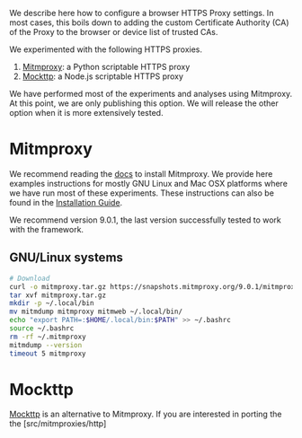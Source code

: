 We describe here how to configure a browser HTTPS Proxy settings. In most cases, this boils down to adding the custom Certificate Authority (CA) of the Proxy to the browser or device list of trusted CAs.  

We experimented with the following HTTPS proxies. 
1. [Mitmproxy](https://mitmproxy.org/): a Python scriptable HTTPS proxy
2. [Mockttp](https://github.com/httptoolkit/mockttp): a Node.js scriptable HTTPS proxy 

We have performed most of the experiments and analyses using Mitmproxy. At this point, we are only publishing this option. We will release the other option when it is more extensively tested. 

# Mitmproxy
We recommend reading the [docs](https://docs.mitmproxy.org/stable/overview-installation/) to install Mitmproxy. We provide here examples instructions for mostly GNU Linux and Mac OSX platforms where we have run most of these experiments. These instructions can also be found in the [Installation Guide](INSTALL.md). 

We recommend version 9.0.1, the last version successfully tested to work with the framework.



## GNU/Linux systems
```bash
# Download 
curl -o mitmproxy.tar.gz https://snapshots.mitmproxy.org/9.0.1/mitmproxy-9.0.1-linux.tar.gz
tar xvf mitmproxy.tar.gz 
mkdir -p ~/.local/bin
mv mitmdump mitmproxy mitmweb ~/.local/bin/
echo "export PATH=:$HOME/.local/bin:$PATH" >> ~/.bashrc
source ~/.bashrc
rm -rf ~/.mitmproxy
mitmdump --version
timeout 5 mitmproxy
```



# Mockttp
[Mockttp](https://github.com/httptoolkit/mockttp/) is an alternative to Mitmproxy. If you are interested in porting the the [src/mitmproxies/http]


